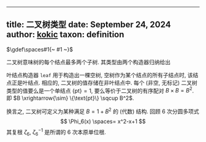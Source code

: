 
---
title: 二叉树类型
date: September 24, 2024
author: [kokic](/kokic.md)
taxon: definition
---

$\gdef\spaces#1{~ #1 ~}$

二叉树意味树的每个结点最多两个子树. 其类型由两个构造器归纳给出

[](/data-structure/tree-def.typ#:code)

叶结点构造器 `leaf` 用于构造出一棵空树, 空树作为某个结点的所有子结点时, 该结点正是叶结点. 相应的, 二叉树的值存储在非叶结点中. 每个 (非空, 无标记) 二叉树类型的值要么是一个单结点 $\{\text{pt}\} = 1$, 要么等价于二叉树的有序配对 $B \times B = B^2$. 即 $B \xrightarrow{\sim} \{\text{pt}\} \sqcup B^2$. 

[](/data-structure/binary-tree.typ#:block)

换言之, 二叉树可定义为某种满足 $B=1+B^2$ 的 (代数) 结构. 回顾 $6$ 次分圆多项式 $$ \Phi_6(x) \spaces= x^2-x+1 $$ 其复根 $\zeta_6$, $\zeta^{-1}_6$ 是所谓的 $6$ 次本原单位根. 
